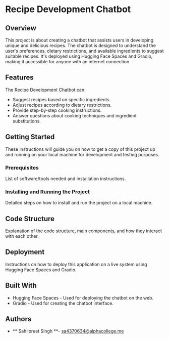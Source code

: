 # Recipe Development Chatbot

## Overview

This project is about creating a chatbot that assists users in developing unique and delicious recipes. The chatbot is designed to understand the user's preferences, dietary restrictions, and available ingredients to suggest suitable recipes. It's deployed using Hugging Face Spaces and Gradio, making it accessible for anyone with an internet connection.

## Features

The Recipe Development Chatbot can:
- Suggest recipes based on specific ingredients.
- Adjust recipes according to dietary restrictions.
- Provide step-by-step cooking instructions.
- Answer questions about cooking techniques and ingredient substitutions.

## Getting Started

These instructions will guide you on how to get a copy of this project up and running on your local machine for development and testing purposes.

### Prerequisites

List of software/tools needed and installation instructions.

### Installing and Running the Project

Detailed steps on how to install and run the project on a local machine.

## Code Structure

Explanation of the code structure, main components, and how they interact with each other.

## Deployment

Instructions on how to deploy this application on a live system using Hugging Face Spaces and Gradio.

## Built With

- Hugging Face Spaces - Used for deploying the chatbot on the web.
- Gradio - Used for creating the chatbot interface.

## Authors

- ** Sahilpreet Singh **- sa4370634@alphacollege.me


